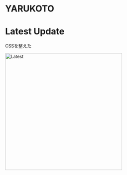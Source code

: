 # YARUKOTO

<h1>Latest Update</h1>

<p>CSSを整えた</p>

<img width="375" alt="Latest" src="https://user-images.githubusercontent.com/105990444/188001921-7f3c579e-ea14-45aa-98c3-b680783a7145.png">
